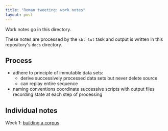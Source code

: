 ```yaml
---
title: "Roman tweeting: work notes"
layout: post
---
```


Work notes go in this directory.

These notes are processed by the `sbt tut` task and output is written in this repository's `docs` directory.


## Process

- adhere to principle of immutable data sets:
    - derive successively processed data sets but never delete source
    - can replay entire sequence
-  naming conventions coordinate successive scripts with output files recording state at each step of processing 

## Individual notes

Week 1:  [building a corpus](corpus)
